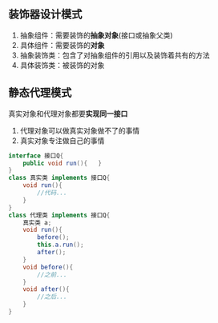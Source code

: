 ## 装饰器设计模式

1. 抽象组件：需要装饰的**抽象对象**(接口或抽象父类)
2. 具体组件：需要装饰的**对象**
3. 抽象装饰类：包含了对抽象组件的引用以及装饰着共有的方法
4. 具体装饰类：被装饰的对象

## 静态代理模式

真实对象和代理对象都要**实现同一接口**

1. 代理对象可以做真实对象做不了的事情
2. 真实对象专注做自己的事情

~~~java
interface 接口Q{
    public void run(){   }
}
class 真实类 implements 接口Q{
    void run(){
        //代码...
    }
}
class 代理类 implements 接口Q{
    真实类 a;
    void run(){
        before();
        this.a.run();
        after();
    }
    void before(){
        //之前...
    }
    void after(){
        //之后...
    }
}
~~~

